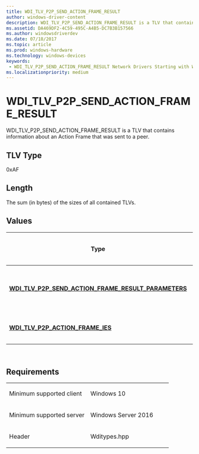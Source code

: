 ```yaml
---
title: WDI_TLV_P2P_SEND_ACTION_FRAME_RESULT
author: windows-driver-content
description: WDI_TLV_P2P_SEND_ACTION_FRAME_RESULT is a TLV that contains information about an Action Frame that was sent to a peer.
ms.assetid: DA469DF2-4C59-495C-A4B5-DC7B3B157566
ms.author: windowsdriverdev 
ms.date: 07/18/2017 
ms.topic: article 
ms.prod: windows-hardware 
ms.technology: windows-devices 
keywords:
 - WDI_TLV_P2P_SEND_ACTION_FRAME_RESULT Network Drivers Starting with Windows Vista
ms.localizationpriority: medium
---
```


# WDI\_TLV\_P2P\_SEND\_ACTION\_FRAME\_RESULT


WDI\_TLV\_P2P\_SEND\_ACTION\_FRAME\_RESULT is a TLV that contains information about an Action Frame that was sent to a peer.

## TLV Type


0xAF

## Length


The sum (in bytes) of the sizes of all contained TLVs.

## Values


| Type                                                                                                              | Multiple TLV instances allowed | Optional | Description                                           |
|-------------------------------------------------------------------------------------------------------------------|--------------------------------|----------|-------------------------------------------------------|
| [**WDI\_TLV\_P2P\_SEND\_ACTION\_FRAME\_RESULT\_PARAMETERS**](wdi-tlv-p2p-send-action-frame-result-parameters.md) |                                |          | The Wi-Fi Direct send Action Frame result parameters. |
| [**WDI\_TLV\_P2P\_ACTION\_FRAME\_IES**](wdi-tlv-p2p-action-frame-ies.md)                                         |                                |          | The set of IEs sent to the remote device.             |

 

Requirements
------------

<table>
<colgroup>
<col width="50%" />
<col width="50%" />
</colgroup>
<tbody>
<tr class="odd">
<td><p>Minimum supported client</p></td>
<td><p>Windows 10</p></td>
</tr>
<tr class="even">
<td><p>Minimum supported server</p></td>
<td><p>Windows Server 2016</p></td>
</tr>
<tr class="odd">
<td><p>Header</p></td>
<td>Wditypes.hpp</td>
</tr>
</tbody>
</table>

 

 




